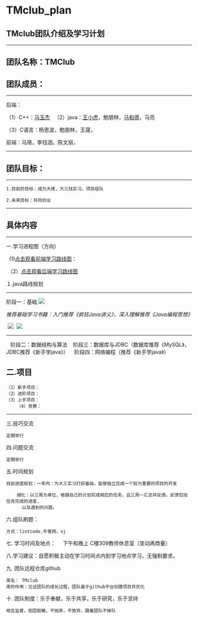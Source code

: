 # TMclub_plan
## TMclub团队介绍及学习计划



----------------------

## 团队名称：TMClub


## 团队成员：
------------------

后端：

（1）C++：[马玉杰](https://github.com/Youmo742)
 
（2）java：[王小虎](https://github.com/StormWangxhu)，勉朋林，[马和德](https://github.com/Mahede080210)，马亮

  （3）C语言：杨思波，勉朋林，王晟，

前端：马琦，李钰涵，陈文丽，

-------------
## 团队目标：
-----------------
```
1.目前的目标：成为大佬，大三找实习，项目组队

2.未来目标：共同创业
```

---------------------


## 具体内容
----------------
一.学习进程图（方向）

   (1)[点击观看前端学习路线图]()：

  （2）[点击观看后端学习路线图](http://lib.csdn.net/qq_40910541/597898/chart/JavaOfMaheder)
  
 １.java路线规划
 
 -------------------
 阶段一：基础
 ![](https://timgsa.baidu.com/timg?image&quality=80&size=b9999_10000&sec=1512490088301&di=395e3e7f76505028a21fc5c5f08e5367&imgtype=0&src=http%3A%2F%2Fwww.itcast.cn%2Ffiles%2Fimage%2F201609%2F20160921144449634.jpg)
 
  *推荐基础学习书籍：入门推荐《疯狂Java讲义》，深入理解推荐《Java编程思想》*
  
  ![](https://timgsa.baidu.com/timg?image&quality=80&size=b9999_10000&sec=1512490515404&di=9e247fb4d47c61dff6165d6eb1cc9a5f&imgtype=0&src=http%3A%2F%2Fwww.kfzimg.com%2FG00%2FM00%2F82%2F53%2FoYYBAFbfe4mAFhC5AAE1eMiFp3c203_b.jpg)
  ![](https://timgsa.baidu.com/timg?image&quality=80&size=b9999_10000&sec=1513085284&di=9d6d71906740873abdd5a43eebc88bea&imgtype=jpg&er=1&src=http%3A%2F%2Fimg30.ddimg.cn%2F4%2F24%2F9317290-1_e.jpg)

----------------
    阶段二：数据结构与算法
    阶段三：数据库与JDBC（数据库推荐《MySQL》，JDBC推荐《新手学java》）
    阶段四：网络编程（推荐《新手学java》）
    

二.项目
-------------------------
	（1）新手项目：
	（2）进阶项目：
	（3）上手项目：
        （4）竞赛：
--------------------------



三.技巧交流

	定期举行


四.问题交流

	定期举行


五.时间规划
	
	目前进度规划：一年内：为大三实习打好基础，能够独立完成一个较为重要的项目的开发

        细化：以三周为单位，根据自己的计划完成相应的任务，且三周一汇总并反馈。反馈包括任务完成的进度，
	      以及遇到的问题。


六.组队刷题：
	
	方式：lintcode,牛客网，oj



七. 学习时间及地点：     下午和晚上
			C楼309教师休息室（变动再商量）


八.学习建议：自愿积极主动在学习时间点内到学习地点学习，无强制要求。


九. 团队远程仓库github

	库名：	TMclub
	库的作用：见证团队的成长过程，团队基于github平台创建项目并优化
	

十. 团队制度：乐于奉献，乐于共享，乐于研究，乐于坚持

	相互监督，抱团取暖，不抛弃，不放弃，跟着团队不掉队

	
